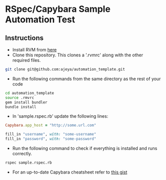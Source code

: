 # RSpec/Capybara Sample Automation Test

## Instructions
* Install RVM from [here](https://rvm.io/rvm/install/)
* Clone this repository. This clones a '.rvmrc' along with the other required files.
```bash
git clone git@github.com:ajeya/automation_template.git
```

* Run the following commands from the same directory as the rest of your code

```bash
cd automation_template
source .rmvrc
gem install bundler
bundle install
```

* In 'sample.rspec.rb' update the following lines: 

```ruby
Capybara.app_host = "http://some.url.com"

fill_in "username", with: "some-username"
fill_in "password", with: "some-password"
```
* Run the following command to check if everything is installed and runs correctly.

```bash
rspec sample.rspec.rb
```
* For an up-to-date Capybara cheatsheet refer to [this gist](https://gist.github.com/4249173)